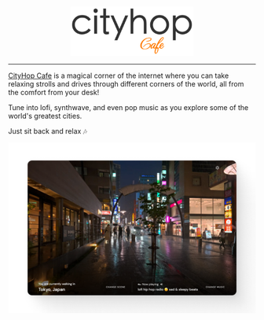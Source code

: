 <div align="center">
  <img src="logo.png" width="250px" />
</div>

---

[CityHop Cafe](https://cityhop.cafe) is a magical corner of the internet where you can take relaxing strolls and drives through different corners of the world, all from the comfort from your desk!

Tune into lofi, synthwave, and even pop music as you explore some of the world's greatest cities.

Just sit back and relax 🎶

<div align="center">
  <img src="screenshot.png" />
</div>

